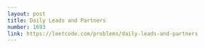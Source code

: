 ```yaml
---
layout: post
title: Daily Leads and Partners
number: 1693
link: https://leetcode.com/problems/daily-leads-and-partners
---
```

